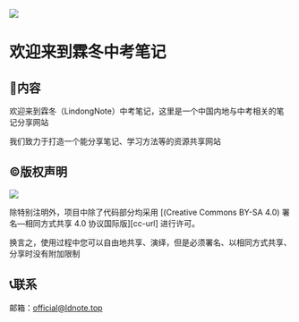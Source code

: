 ![](https://raw.githubusercontent.com/lindongnote/lindong-junior-note/refs/heads/main/docs/public/logo2.png)

# 欢迎来到霖冬中考笔记

## 📖内容

欢迎来到霖冬（LindongNote）中考笔记，这里是一个中国内地与中考相关的笔记分享网站

我们致力于打造一个能分享笔记、学习方法等的资源共享网站

## ©️版权声明

![](https://mirrors.creativecommons.org/presskit/buttons/88x31/svg/by-sa.svg)

除特别注明外，项目中除了代码部分均采用 [(Creative Commons BY-SA 4.0) 署名—相同方式共享 4.0 协议国际版][cc-url] 进行许可。

换言之，使用过程中您可以自由地共享、演绎，但是必须署名、以相同方式共享、分享时没有附加限制

## 📞联系

邮箱：[official@ldnote.top](mailto:official@ldnote.top)

